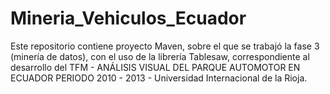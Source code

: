 # Mineria_Vehiculos_Ecuador
Este repositorio contiene proyecto Maven, sobre el que se trabajó la fase 3 (minería de datos), con el uso de la librería Tablesaw,  correspondiente al desarrollo del TFM - ANÁLISIS VISUAL DEL PARQUE AUTOMOTOR EN ECUADOR PERIODO  2010 - 2013 - Universidad Internacional de la Rioja.
